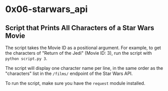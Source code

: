 # 0x06-starwars_api

## Script that Prints All Characters of a Star Wars Movie

The script takes the Movie ID as a positional argument. For example, to get the characters of "Return of the Jedi" (Movie ID: 3), run the script with `python script.py 3`.

The script will display one character name per line, in the same order as the "characters" list in the `/films/` endpoint of the Star Wars API.

To run the script, make sure you have the `request` module installed.
